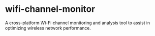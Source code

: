 # wifi-channel-monitor
A cross-platform Wi-Fi channel monitoring and analysis tool to assist in optimizing wireless network performance.
